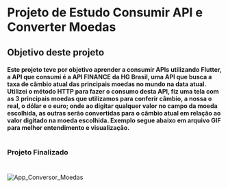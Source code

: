 # Projeto de Estudo Consumir API e Converter Moedas

## Objetivo deste projeto

#### Este projeto teve por objetivo aprender a consumir APIs utilizando Flutter, a API que consumi é a API FINANCE da HG Brasil, uma API que busca a taxa de câmbio atual das principais moedas no mundo na data atual. Utilizei o método HTTP para fazer o consumo desta API, fiz uma tela com as 3 principais moedas que utilizamos para conferir câmbio, a nossa o real, o dólar e o euro; onde ao digitar qualquer valor no campo da moeda escolhida, as outras serão convertidas para o câmbio atual em relação ao valor digitado na moeda escolhida. Exemplo segue abaixo em arquivo GIF para melhor entendimento e visualização.

#

### Projeto Finalizado

#

![App_Conversor_Moedas](https://user-images.githubusercontent.com/41458938/160605946-24afe62c-87c7-454e-bf69-e42667835845.gif)



